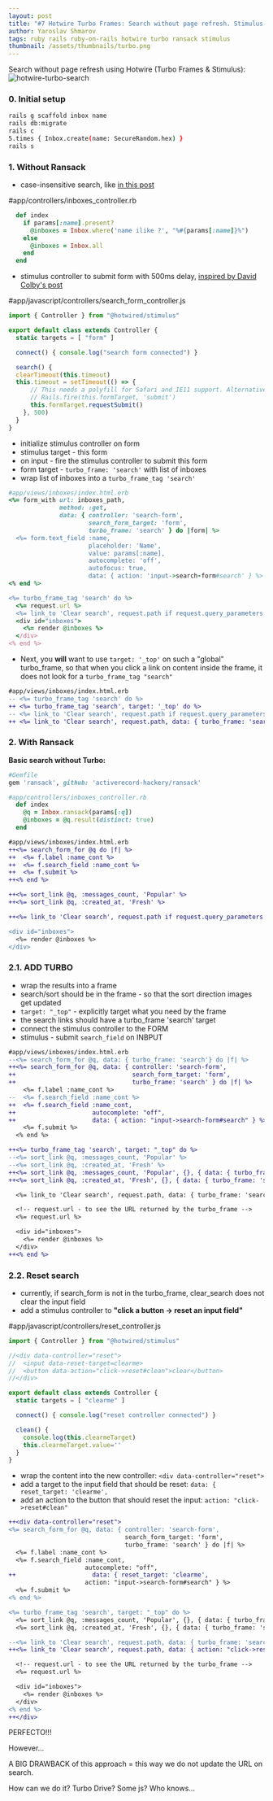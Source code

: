 ```yaml
---
layout: post
title: "#7 Hotwire Turbo Frames: Search without page refresh. Stimulus. Ransack"
author: Yaroslav Shmarov
tags: ruby rails ruby-on-rails hotwire turbo ransack stimulus
thumbnail: /assets/thumbnails/turbo.png
---
```


Search without page refresh using Hotwire (Turbo Frames & Stimulus):
![hotwire-turbo-search](/assets/images/turbo-search.gif)

### 0. Initial setup

```sh
rails g scaffold inbox name
rails db:migrate
rails c
5.times { Inbox.create(name: SecureRandom.hex) }
rails s
```

### 1. Without Ransack

* case-insensitive search, like [in this post](https://blog.corsego.com/ruby-on-rails-search-field-without-gems)

#app/controllers/inboxes_controller.rb
```ruby
  def index
    if params[:name].present?
      @inboxes = Inbox.where('name ilike ?', "%#{params[:name]}%")
    else
      @inboxes = Inbox.all
    end
  end
```

* stimulus controller to submit form with 500ms delay, [inspired by David Colby's post](https://www.colby.so/posts/filtering-tables-with-rails-and-hotwire)

#app/javascript/controllers/search_form_controller.js
```js
import { Controller } from "@hotwired/stimulus"

export default class extends Controller {
  static targets = [ "form" ]

  connect() { console.log("search form connected") }

  search() {
  clearTimeout(this.timeout)
  this.timeout = setTimeout(() => {
      // This needs a polyfill for Safari and IE11 support. Alternatively, use Rails/ujs:
      // Rails.fire(this.formTarget, 'submit')
      this.formTarget.requestSubmit()
    }, 500)
  }
}
```

* initialize stimulus controller on form
* stimulus target - this form
* on input - fire the stimulus controller to submit this form
* form target - `turbo_frame: 'search'` with list of inboxes
* wrap list of inboxes into a `turbo_frame_tag 'search'`

```ruby
#app/views/inboxes/index.html.erb
<%= form_with url: inboxes_path,
              method: :get,
              data: { controller: 'search-form',
                      search_form_target: 'form',
                      turbo_frame: 'search' } do |form| %>
  <%= form.text_field :name,
                      placeholder: 'Name',
                      value: params[:name],
                      autocomplete: 'off',
                      autofocus: true,
                      data: { action: 'input->search-form#search' } %>
<% end %>

<%= turbo_frame_tag 'search' do %>
  <%= request.url %>
  <%= link_to 'Clear search', request.path if request.query_parameters.any? %>
  <div id="inboxes">
    <%= render @inboxes %>
  </div>
<% end %>
```

* Next, you **will** want to use `target: '_top'` on such a "global" turbo_frame, so that when you click a link on content inside the frame, it does not look for a `turbo_frame_tag "search"`

```diff
#app/views/inboxes/index.html.erb
-- <%= turbo_frame_tag 'search' do %>
++ <%= turbo_frame_tag 'search', target: '_top' do %>
-- <%= link_to 'Clear search', request.path if request.query_parameters.any? %>
++ <%= link_to 'Clear search', request.path, data: { turbo_frame: 'search'} if request.query_parameters.any? %>
```

### 2. With Ransack

**Basic search without Turbo:**

```ruby
#Gemfile
gem 'ransack', github: 'activerecord-hackery/ransack'
```

```ruby
#app/controllers/inboxes_controller.rb
  def index
    @q = Inbox.ransack(params[:q])
    @inboxes = @q.result(distinct: true)
  end
```

```diff
#app/views/inboxes/index.html.erb
++<%= search_form_for @q do |f| %>
++  <%= f.label :name_cont %>
++  <%= f.search_field :name_cont %>
++  <%= f.submit %>
++<% end %>

++<%= sort_link @q, :messages_count, 'Popular' %>
++<%= sort_link @q, :created_at, 'Fresh' %>

++<%= link_to 'Clear search', request.path if request.query_parameters.any? %>

<div id="inboxes">
  <%= render @inboxes %>
</div>
```

### 2.1. ADD TURBO

* wrap the results into a frame
* search/sort should be in the frame - so that the sort direction images get updated
* `target: "_top"` - explicitly target what you need by the frame
* the search links should have a turbo_frame 'search' target
* connect the stimulus controller to the FORM
* stimulus - submit `search_field` on INBPUT

```diff
#app/views/inboxes/index.html.erb
--<%= search_form_for @q, data: { turbo_frame: 'search'} do |f| %>
++<%= search_form_for @q, data: { controller: 'search-form',
++                                search_form_target: 'form',
++                                turbo_frame: 'search' } do |f| %>
    <%= f.label :name_cont %>
--  <%= f.search_field :name_cont %>
++  <%= f.search_field :name_cont,
++                     autocomplete: "off",
++                     data: { action: "input->search-form#search" } %>
    <%= f.submit %>
  <% end %>

++<%= turbo_frame_tag 'search', target: "_top" do %>
--<%= sort_link @q, :messages_count, 'Popular' %>
--<%= sort_link @q, :created_at, 'Fresh' %>
++<%= sort_link @q, :messages_count, 'Popular', {}, { data: { turbo_frame: 'search'} } %>
++<%= sort_link @q, :created_at, 'Fresh', {}, { data: { turbo_frame: 'search'} } %>

  <%= link_to 'Clear search', request.path, data: { turbo_frame: 'search'} if request.query_parameters.any? %>

  <!-- request.url - to see the URL returned by the turbo_frame -->
  <%= request.url %>

  <div id="inboxes">
    <%= render @inboxes %>
  </div>
++<% end %>
```

### 2.2. Reset search

* currently, if search_form is not in the turbo_frame, clear_search does not clear the input field
* add a stimulus controller to **"click a button -> reset an input field"**

#app/javascript/controllers/reset_controller.js
```js
import { Controller } from "@hotwired/stimulus"

//<div data-controller="reset">
//  <input data-reset-target=clearme>
//  <button data-action="click->reset#clean">clear</button>
//</div>

export default class extends Controller {
  static targets = [ "clearme" ]

  connect() { console.log("reset controller connected") }

  clean() {
    console.log(this.clearmeTarget)
    this.clearmeTarget.value=''
  }
}
```

* wrap the content into the new controller: `<div data-controller="reset">`
* add a target to the input field that should be reset: `data: { reset_target: 'clearme',`
* add an action to the button that should reset the input: `action: "click->reset#clean"`

```diff
++<div data-controller="reset">
<%= search_form_for @q, data: { controller: 'search-form',
                                search_form_target: 'form',
                                turbo_frame: 'search' } do |f| %>
  <%= f.label :name_cont %>
  <%= f.search_field :name_cont,
                     autocomplete: "off",
++                     data: { reset_target: 'clearme', 
                     action: "input->search-form#search" } %>
  <%= f.submit %>
<% end %>

<%= turbo_frame_tag 'search', target: "_top" do %>
  <%= sort_link @q, :messages_count, 'Popular', {}, { data: { turbo_frame: 'search'} } %>
  <%= sort_link @q, :created_at, 'Fresh', {}, { data: { turbo_frame: 'search'} } %>

--<%= link_to 'Clear search', request.path, data: { turbo_frame: 'search'} if request.query_parameters.any? %>
++<%= link_to 'Clear search', request.path, data: { action: "click->reset#clean", turbo_frame: 'search'} if request.query_parameters.any? %>

  <!-- request.url - to see the URL returned by the turbo_frame -->
  <%= request.url %>

  <div id="inboxes">
    <%= render @inboxes %>
  </div>
<% end %>
++</div>
```

PERFECTO!!!

However...

A BIG DRAWBACK of this approach = this way we do not update the URL on search.

How can we do it? Turbo Drive? Some js? Who knows...
